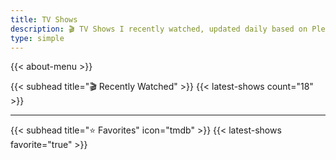 ```yaml
---
title: TV Shows
description: 🎬 TV Shows I recently watched, updated daily based on Plex and TMDB APIs
type: simple
---
```


{{< about-menu >}}

{{< subhead title="🎬 Recently Watched" >}}
{{< latest-shows count="18" >}}

---

{{< subhead title="⭐️ Favorites" icon="tmdb" >}}
{{< latest-shows favorite="true" >}}
